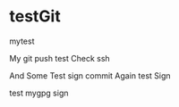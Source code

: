 # testGit

mytest

My git push test
Check ssh

And Some
Test sign commit
Again test Sign

test mygpg sign
